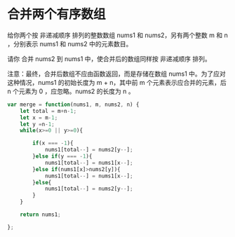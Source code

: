 # 合并两个有序数组

给你两个按 非递减顺序 排列的整数数组 nums1 和 nums2，另有两个整数 m 和 n ，分别表示 nums1 和 nums2 中的元素数目。

请你 合并 nums2 到 nums1 中，使合并后的数组同样按 非递减顺序 排列。

注意：最终，合并后数组不应由函数返回，而是存储在数组 nums1 中。为了应对这种情况，nums1 的初始长度为 m + n，其中前 m 个元素表示应合并的元素，后 n 个元素为 0 ，应忽略。nums2 的长度为 n 。


```js
var merge = function(nums1, m, nums2, n) {
    let total = m+n-1;
    let x = m-1;
    let y =n-1;
    while(x>=0 || y>=0){

        if(x === -1){
            nums1[total--] = nums2[y--];
        }else if(y === -1){
            nums1[total--] = nums1[x--];
        }else if(nums1[x]>nums2[y]){
            nums1[total--] = nums1[x--];
        }else{
            nums1[total--] = nums2[y--];
        }
    }

    return nums1;

};
```